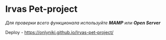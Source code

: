 # Irvas Pet-project

_Для проверки всего функционала используйте __MAMP__ или __Open Server___

Deploy - https://onlyniki.github.io/Irvas-pet-project/
